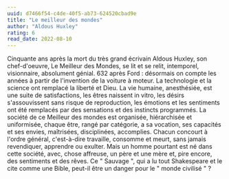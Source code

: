 ```yaml
---
uuid: d7466f54-c4de-40f5-ab73-624520cbad9e
title: "Le meilleur des mondes"
author: "Aldous Huxley"
rating: 6
read_date: 2022-08-10
---
```


Cinquante ans après la mort du très grand écrivain Aldous Huxley, son chef-d'oeuvre, Le Meilleur des Mondes, se lit et se relit, intemporel, visionnaire, absolument génial. 632 après Ford : désormais on compte les années à partir de l'invention de la voiture à moteur. La technologie et la science ont remplacé la liberté et Dieu. La vie humaine, anesthésiée, est une suite de satisfactions, les êtres naissent in vitro, les désirs s'assouvissent sans risque de reproduction, les émotions et les sentiments ont été remplacés par des sensations et des instincts programmés. La société de ce Meilleur des mondes est organisée, hiérarchisée et uniformisée, chaque être, rangé par catégorie, a sa vocation, ses capacités et ses envies, maîtrisées, disciplinées, accomplies. Chacun concourt à l'ordre général, c'est-à-dire travaille, consomme et meurt, sans jamais revendiquer, apprendre ou exulter. Mais un homme pourtant est né dans cette société, avec, chose affreuse, un père et une mère et, pire encore, des sentiments et des rêves. Ce " Sauvage ", qui a lu tout Shakespeare et le cite comme une Bible, peut-il être un danger pour le " monde civilisé " ?